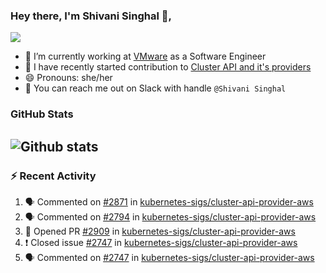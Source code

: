 ### Hey there, I'm Shivani Singhal 👋, 
![](https://komarev.com/ghpvc/?username=shivi28&color=green)

- 🔭 I’m currently working at [VMware](https://tanzu.vmware.com/) as a Software Engineer
- 👯 I have recently started contribution to [Cluster API and it's providers](https://github.com/kubernetes-sigs/cluster-api)
- 😄 Pronouns: she/her
- 💞️ You can reach me out on Slack with handle `@Shivani Singhal` 


### GitHub Stats

![Github stats](https://github-readme-stats.vercel.app/api?username=shivi28&count_private=true&show_icons=true&theme=dark&include_all_commits=true)
---

### :zap: Recent Activity

<!--START_SECTION:activity-->
1. 🗣 Commented on [#2871](https://github.com/kubernetes-sigs/cluster-api-provider-aws/issues/2871) in [kubernetes-sigs/cluster-api-provider-aws](https://github.com/kubernetes-sigs/cluster-api-provider-aws)
2. 🗣 Commented on [#2794](https://github.com/kubernetes-sigs/cluster-api-provider-aws/issues/2794) in [kubernetes-sigs/cluster-api-provider-aws](https://github.com/kubernetes-sigs/cluster-api-provider-aws)
3. 💪 Opened PR [#2909](https://github.com/kubernetes-sigs/cluster-api-provider-aws/pull/2909) in [kubernetes-sigs/cluster-api-provider-aws](https://github.com/kubernetes-sigs/cluster-api-provider-aws)
4. ❗️ Closed issue [#2747](https://github.com/kubernetes-sigs/cluster-api-provider-aws/issues/2747) in [kubernetes-sigs/cluster-api-provider-aws](https://github.com/kubernetes-sigs/cluster-api-provider-aws)
5. 🗣 Commented on [#2747](https://github.com/kubernetes-sigs/cluster-api-provider-aws/issues/2747) in [kubernetes-sigs/cluster-api-provider-aws](https://github.com/kubernetes-sigs/cluster-api-provider-aws)
<!--END_SECTION:activity-->

